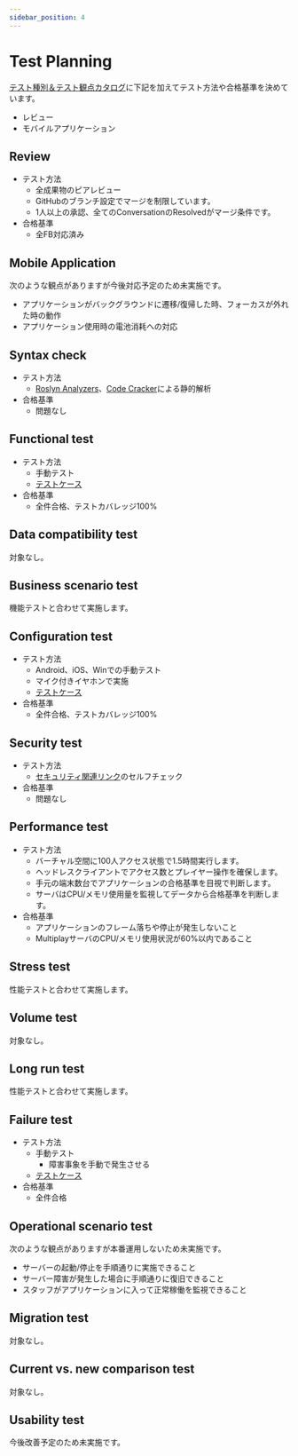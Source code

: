 ```yaml
---
sidebar_position: 4
---
```


# Test Planning

[テスト種別＆テスト観点カタログ](https://fintan.jp/page/1456/)に下記を加えてテスト方法や合格基準を決めています。

- レビュー
- モバイルアプリケーション

## Review

- テスト方法
  - 全成果物のピアレビュー
  - GitHubのブランチ設定でマージを制限しています。
  - 1人以上の承認、全てのConversationのResolvedがマージ条件です。
- 合格基準
  - 全FB対応済み

## Mobile Application

次のような観点がありますが今後対応予定のため未実施です。

- アプリケーションがバックグラウンドに遷移/復帰した時、フォーカスが外れた時の動作
- アプリケーション使用時の電池消耗への対応

## Syntax check

- テスト方法
  - [Roslyn Analyzers](https://github.com/dotnet/roslyn-analyzers)、[Code Cracker](https://github.com/code-cracker/code-cracker)による静的解析
- 合格基準
  - 問題なし

## Functional test

- テスト方法
  - 手動テスト
  - [テストケース](/sample-app/test-case#functional-test)
- 合格基準
  - 全件合格、テストカバレッジ100%

## Data compatibility test

対象なし。

## Business scenario test

機能テストと合わせて実施します。

## Configuration test

- テスト方法
  - Android、iOS、Winでの手動テスト
  - マイク付きイヤホンで実施
  - [テストケース](/sample-app/test-case#functional-test)
- 合格基準
  - 全件合格、テストカバレッジ100%

## Security test

- テスト方法
  - [セキュリティ関連リンク](https://fintan-contents.github.io/mobile-app-crib-notes/reference/security/awesome-sites)のセルフチェック
- 合格基準
  - 問題なし

## Performance test

- テスト方法
  - バーチャル空間に100人アクセス状態で1.5時間実行します。
  - ヘッドレスクライアントでアクセス数とプレイヤー操作を確保します。
  - 手元の端末数台でアプリケーションの合格基準を目視で判断します。
  - サーバはCPU/メモリ使用量を監視してデータから合格基準を判断します。
- 合格基準
  - アプリケーションのフレーム落ちや停止が発生しないこと
  - MultiplayサーバのCPU/メモリ使用状況が60%以内であること

## Stress test

性能テストと合わせて実施します。

## Volume test

対象なし。

## Long run test

性能テストと合わせて実施します。

## Failure test

- テスト方法
  - 手動テスト
    - 障害事象を手動で発生させる
  - [テストケース](/sample-app/test-case#failure-test)
- 合格基準
  - 全件合格

## Operational scenario test

次のような観点がありますが本番運用しないため未実施です。

- サーバーの起動/停止を手順通りに実施できること
- サーバー障害が発生した場合に手順通りに復旧できること
- スタッフがアプリケーションに入って正常稼働を監視できること

## Migration test

対象なし。

## Current vs. new comparison test

対象なし。

## Usability test

今後改善予定のため未実施です。

